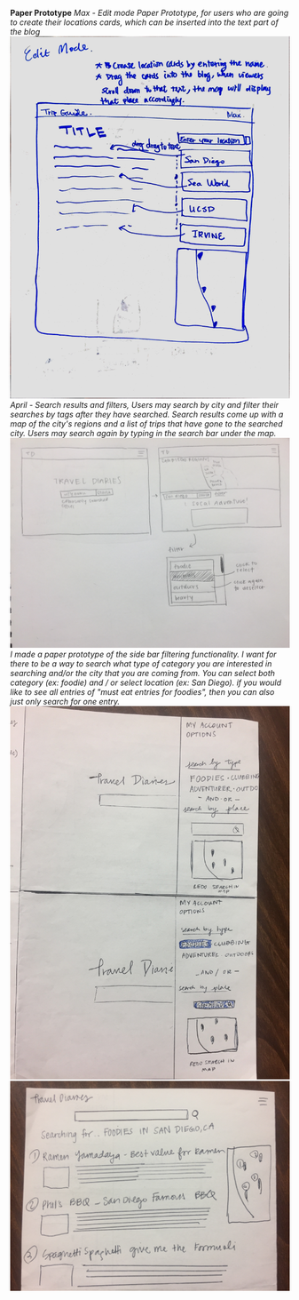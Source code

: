 **Paper Prototype**
*Max - Edit mode Paper Prototype, for users who are going to create their locations cards, which can be inserted into the text part of the blog*
![Zhiyu](/images/milestone8-max.JPG)
*April - Search results and filters, Users may search by city and filter their searches by tags after they have searched. Search results come up with a map of the city's regions and a list of trips that have gone to the searched city. Users may search again by typing in the search bar under the map.*
![April](/images/milestone8-april.jpg)
*I made a paper prototype of the side bar filtering functionality. I want for there to be a way to search what type of category you are interested in searching and/or the city that you are coming from. You can select both category (ex: foodie) and / or select location (ex: San Diego). if you would like to see all entries of "must eat entries for foodies", then you can also just only search for one entry.*
![Claire](/images/milestone8-claire1.JPG)
![Claire](/images/milestone8-claire2.JPG)




